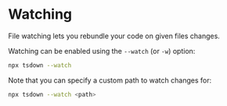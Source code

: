 # Watching

File watching lets you rebundle your code on given files changes.

Watching can be enabled using the `--watch` (or `-w`) option:

```bash
npx tsdown --watch
```

Note that you can specify a custom path to watch changes for:
```bash
npx tsdown --watch <path>
```
